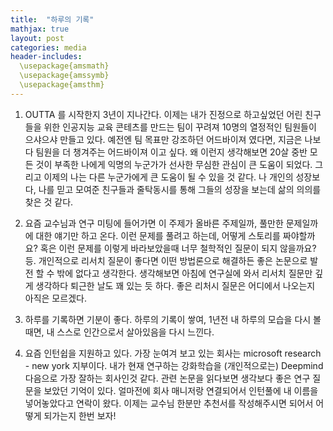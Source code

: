 ```yaml
---
title:  "하루의 기록"
mathjax: true
layout: post
categories: media
header-includes:
  \usepackage{amsmath}
  \usepackage{amssymb}
  \usepackage{amsthm}
---
```


1. OUTTA 를 시작한지 3년이 지나간다.
이제는 내가 진정으로 하고싶었던 어린 친구들을 위한 인공지능 교육 콘테츠를 만드는 팀이 꾸려져 10명의 열정적인 팀원들이 으샤으샤 만들고 있다.
예전엔 팀 목표만 강조하던 어드바이져 였다면, 지금은 나보다 팀원을 더 챙겨주는 어드바이져 이고 싶다.
왜 이런지 생각해보면 20살 중반 모든 것이 부족한 나에게 익명의 누군가가 선사한 무심한 관심이 큰 도움이 되었다. 그리고 이제의 나는 다른 누군가에게 큰 도움이 될 수 있을 것 같다. 
나 개인의 성장보다, 나를 믿고 모여준 친구들과 줄탁동시를 통해 그들의 성장을 보는데 삶의 의의를 찾은 것 같다. 

2. 요즘 교수님과 연구 미팅에 들어가면 이 주제가 올바른 주제일까, 풀만한 문제일까에 대한 얘기만 하고 온다.
이런 문제를 풀려고 하는데, 어떻게 스토리를 짜야할까요? 혹은 이런 문제를 이렇게 바라보았을때 너무 철학적인 질문이 되지 않을까요? 등.
개인적으로 리서치 질문이 좋다면 이떤 방법론으로 해결하든 좋은 논문으로 발전 할 수 밖에 없다고 생각한다. 
생각해보면 아침에 연구실에 와서 리서치 질문만 깊게 생각하다 퇴근한 날도 꽤 있는 듯 하다.
좋은 리처시 질문은 어디에서 나오는지 아직은 모르겠다.

3. 하루를 기록하면 기분이 좋다.
하루의 기록이 쌓여, 1년전 내 하루의 모습을 다시 볼때면, 내 스스로 인간으로서 살아있음을 다시 느낀다.

4. 요즘 인턴쉽을 지원하고 있다.
가장 눈여겨 보고 있는 회사는 microsoft research - new york 지부이다. 내가 현재 연구하는 강화학습을 (개인적으로는) Deepmind 다음으로 가장 잘하는 회사인것 같다.
관련 논문을 읽다보면 생각보다 좋은 연구 질문을 보았던 기억이 있다. 
얼마전에 회사 매니저랑 연결되어서 인턴풀에 내 이름을 넣어놓았다고 연락이 왔다.
이제는 교수님 한분만 추천서를 작성해주시면 되어서 어떻게 되가는지 한번 보자!
